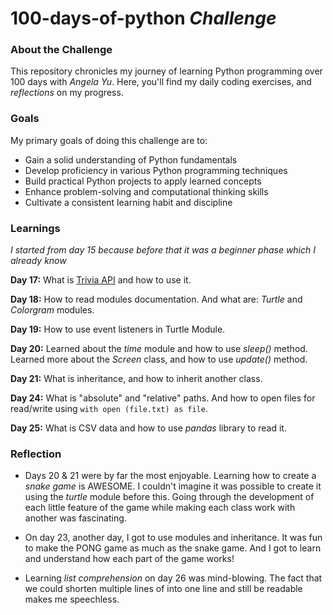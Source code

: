 # 100-days-of-python _Challenge_

### About the Challenge

This repository chronicles my journey of learning Python programming over  100 days with _Angela Yu_. Here, you'll find
my daily coding
exercises, and _reflections_ on my progress.

### Goals

My primary goals of doing this challenge are to:

* Gain a solid understanding of Python fundamentals
* Develop proficiency in various Python programming techniques
* Build practical Python projects to apply learned concepts
* Enhance problem-solving and computational thinking skills
* Cultivate a consistent learning habit and discipline

### Learnings
_I started from day 15 because before that it was a beginner phase which I already know_

**Day 17:** What is [Trivia API](https://opentdb.com/api_config.php) and how to use it.

**Day 18:** How to read modules documentation. And what are: _Turtle_ and _Colorgram_ modules.

**Day 19:** How to use event listeners in Turtle Module.

**Day 20:** Learned about the _time_ module and how to use _sleep()_ method. Learned more about the _Screen_ class, and
how to use _update()_ method.

**Day 21:** What is inheritance, and how to inherit another class.

**Day 24:** What is "absolute" and "relative" paths. And how to open files for read/write using ```with open (file.txt) as file```.

**Day 25:** What is CSV data and how to use _pandas_ library to read it.


### Reflection

- Days 20 & 21 were by far the most enjoyable. Learning how to create a _snake game_ is AWESOME. I couldn't imagine it
was possible to create it using the _turtle_ module before this. Going through the development of each little feature
of the game while making each class work with another was fascinating.


- On day 23, another day, I got to use modules and inheritance. It was fun to make the PONG game as much as the snake
game. And I got to learn and understand how each part of the game works!

- Learning _list comprehension_ on day 26 was mind-blowing. The fact that we could shorten multiple lines of into one
line and still be readable makes me speechless.